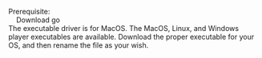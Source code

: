 Prerequisite:</br>
&nbsp;&nbsp;&nbsp;&nbsp;Download go</br>
The executable driver is for MacOS. The MacOS, Linux, and Windows player executables are available. Download the proper executable for your OS, and then rename the file as your wish.
